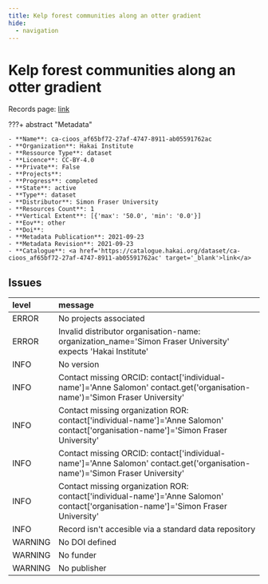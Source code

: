 ```yaml
---
title: Kelp forest communities along an otter gradient
hide:
  - navigation
---
```


# Kelp forest communities along an otter gradient

Records page: <a href='https://catalogue.hakai.org/dataset/ca-cioos_af65bf72-27af-4747-8911-ab05591762ac' target='_blank'>link</a>

???+ abstract "Metadata"

    - **Name**: ca-cioos_af65bf72-27af-4747-8911-ab05591762ac 
    - **Organization**: Hakai Institute 
    - **Ressource Type**: dataset 
    - **Licence**: CC-BY-4.0 
    - **Private**: False 
    - **Projects**:  
    - **Progress**: completed 
    - **State**: active 
    - **Type**: dataset 
    - **Distributor**: Simon Fraser University 
    - **Resources Count**: 1 
    - **Vertical Extent**: [{'max': '50.0', 'min': '0.0'}] 
    - **Eov**: other 
    - **Doi**:  
    - **Metadata Publication**: 2021-09-23 
    - **Metadata Revision**: 2021-09-23 
    - **Catalogue**: <a href='https://catalogue.hakai.org/dataset/ca-cioos_af65bf72-27af-4747-8911-ab05591762ac' target='_blank'>link</a> 

<div id='map'></div>




## Issues
| level   | message                                                                                                                             |
|:--------|:------------------------------------------------------------------------------------------------------------------------------------|
| ERROR   | No projects associated                                                                                                              |
| ERROR   | Invalid distributor organisation-name: organization_name='Simon Fraser University' expects 'Hakai Institute'                        |
| INFO    | No version                                                                                                                          |
| INFO    | Contact missing ORCID: contact['individual-name']='Anne Salomon' contact.get('organisation-name')='Simon Fraser University'         |
| INFO    | Contact missing organization ROR:  contact['individual-name']='Anne Salomon' contact['organisation-name']='Simon Fraser University' |
| INFO    | Contact missing ORCID: contact['individual-name']='Anne Salomon' contact.get('organisation-name')='Simon Fraser University'         |
| INFO    | Contact missing organization ROR:  contact['individual-name']='Anne Salomon' contact['organisation-name']='Simon Fraser University' |
| INFO    | Record isn't accesible via a standard data repository                                                                               |
| WARNING | No DOI defined                                                                                                                      |
| WARNING | No funder                                                                                                                           |
| WARNING | No publisher                                                                                                                        |


<script>
   document.addEventListener("DOMContentLoaded", function() {
    var map = L.map('map').setView([51.505, -125.09], 5);
    L.tileLayer('https://tile.openstreetmap.org/{z}/{x}/{y}.png', {
        maxZoom: 19,
        attribution: '&copy; <a href="http://www.openstreetmap.org/copyright">OpenStreetMap</a>'
    }).addTo(map);
    var geojsonFeature = {
        "type": "Feature",
        "properties": {
            "name" : "Kelp forest communities along an otter gradient"
        },
        "geometry": {'type': 'Polygon', 'coordinates': [[[-128.770751953125, 51.33404377878941], [-127.74902343749999, 51.33404377878941], [-127.74902343749999, 52.19077237113535], [-128.770751953125, 52.19077237113535], [-128.770751953125, 51.33404377878941]]]}
    }
    L.geoJSON(geojsonFeature).addTo(map);
   })
</script>